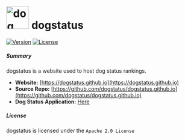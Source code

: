 # <img alt="dog" src="https://dogstatus.github.io/logo.png" height="60"> dogstatus

[![Version](https://img.shields.io/badge/version-woof-blueviolet?style=flat-square)](https://dogstatus.github.io)
[![License](https://img.shields.io/github/license/dogstatus/dogstatus.github.io?color=red&label=license&style=flat-square)](https://github.com/dogstatus/dogstatus.github.io/blob/main/LICENSE)

##### Summary 

dogstatus is a website used to host dog status rankings. 

- **Website:** [https://dogstatus.github.io](https://dogstatus.github.io)
- **Source Repo:** [https://github.com/dogstatus/dogstatus.github.io](https://github.com/dogstatus/dogstatus.github.io)
- **Dog Status Application:** [Here](https://github.com/dogstatus/dogstatus.github.io/issues/1)

##### License

dogstatus is licensed under the `Apache 2.0 License`

